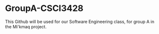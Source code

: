# GroupA-CSCI3428
This Github will be used for our Software Engineering class, for group A in the Mi'kmaq project. 
